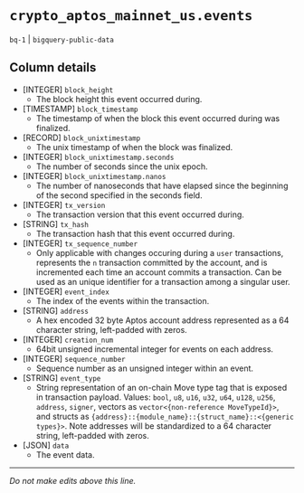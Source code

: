 # `crypto_aptos_mainnet_us.events`
`bq-1` | `bigquery-public-data`

## Column details
* [INTEGER]   `block_height`
  - The block height this event occurred during.
* [TIMESTAMP] `block_timestamp`
  - The timestamp of when the block this event occurred during was finalized.
* [RECORD]    `block_unixtimestamp`
  - The unix timestamp of when the block was finalized.
* [INTEGER]   `block_unixtimestamp.seconds`
  - The number of seconds since the unix epoch.
* [INTEGER]   `block_unixtimestamp.nanos`
  - The number of nanoseconds that have elapsed since the beginning of the second specified in the seconds field.
* [INTEGER]   `tx_version`
  - The transaction version that this event occurred during.
* [STRING]    `tx_hash`
  - The transaction hash that this event occurred during.
* [INTEGER]   `tx_sequence_number`
  - Only applicable with changes occuring during a `user` transactions, represents the `n` transaction committed by the account, and is incremented each time an account commits a transaction.  Can be used as an unique identifier for a transaction among a singular user. 
* [INTEGER]   `event_index`
  - The index of the events within the transaction.
* [STRING]    `address`
  - A hex encoded 32 byte Aptos account address represented as a 64 character string, left-padded with zeros.
* [INTEGER]   `creation_num`
  - 64bit unsigned incremental integer for events on each address.
* [INTEGER]   `sequence_number`
  - Sequence number as an unsigned integer within an event.
* [STRING]    `event_type`
  - String representation of an on-chain Move type tag that is exposed in transaction payload. Values: `bool`, `u8`, `u16`, `u32`, `u64`, `u128`, `u256`, `address`, `signer`, vectors as `vector<{non-reference MoveTypeId}>`, and structs as `{address}::{module_name}::{struct_name}::<{generic types}>`.  Note addresses will be standardized to a 64 character string, left-padded with zeros.
* [JSON]      `data`
  - The event data.

-------------------------------------------------------------------------------
*Do not make edits above this line.*
